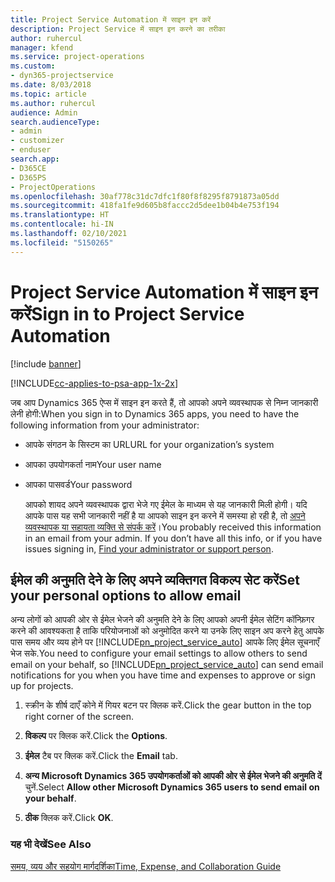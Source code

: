 ```yaml
---
title: Project Service Automation में साइन इन करें
description: Project Service में साइन इन करने का तरीका
author: ruhercul
manager: kfend
ms.service: project-operations
ms.custom:
- dyn365-projectservice
ms.date: 8/03/2018
ms.topic: article
ms.author: ruhercul
audience: Admin
search.audienceType:
- admin
- customizer
- enduser
search.app:
- D365CE
- D365PS
- ProjectOperations
ms.openlocfilehash: 30af778c31dc7dfc1f80f8f8295f8791873a05dd
ms.sourcegitcommit: 418fa1fe9d605b8faccc2d5dee1b04b4e753f194
ms.translationtype: HT
ms.contentlocale: hi-IN
ms.lasthandoff: 02/10/2021
ms.locfileid: "5150265"
---
```

# <a name="sign-in-to-project-service-automation"></a><span data-ttu-id="b2bba-103">Project Service Automation में साइन इन करें</span><span class="sxs-lookup"><span data-stu-id="b2bba-103">Sign in to Project Service Automation</span></span>

[!include [banner](../includes/psa-now-project-operations.md)]

[!INCLUDE[cc-applies-to-psa-app-1x-2x](../includes/cc-applies-to-psa-app-1x-2x.md)]

<span data-ttu-id="b2bba-104">जब आप Dynamics 365 ऐप्स में साइन इन करते हैं, तो आपको अपने व्यवस्थापक से निम्न जानकारी लेनी होगी:</span><span class="sxs-lookup"><span data-stu-id="b2bba-104">When you sign in to Dynamics 365 apps, you need to have the following information from your administrator:</span></span>  
  
- <span data-ttu-id="b2bba-105">आपके संगठन के सिस्टम का URL</span><span class="sxs-lookup"><span data-stu-id="b2bba-105">URL for your organization’s system</span></span>  
  
- <span data-ttu-id="b2bba-106">आपका उपयोगकर्ता नाम</span><span class="sxs-lookup"><span data-stu-id="b2bba-106">Your user name</span></span>  
  
- <span data-ttu-id="b2bba-107">आपका पासवर्ड</span><span class="sxs-lookup"><span data-stu-id="b2bba-107">Your password</span></span>  
  
  <span data-ttu-id="b2bba-108">आपको शायद अपने व्यवस्थापक द्वारा भेजे गए ईमेल के माध्यम से यह जानकारी मिली होगी। यदि आपके पास यह सभी जानकारी नहीं है या आपको साइन इन करने में समस्या हो रही है, तो [अपने व्यवस्थापक या सहायता व्यक्ति से संपर्क करें](https://docs.microsoft.com/dynamics365/customerengagement/on-premises/basics/find-administrator-support)।</span><span class="sxs-lookup"><span data-stu-id="b2bba-108">You probably received this information in an email from your admin. If you don’t have all this info, or if you have issues signing in, [Find your administrator or support person](https://docs.microsoft.com/dynamics365/customerengagement/on-premises/basics/find-administrator-support).</span></span>  
  
## <a name="set-your-personal-options-to-allow-email"></a><span data-ttu-id="b2bba-109">ईमेल की अनुमति देने के लिए अपने व्यक्तिगत विकल्प सेट करें</span><span class="sxs-lookup"><span data-stu-id="b2bba-109">Set your personal options to allow email</span></span>  
 <span data-ttu-id="b2bba-110">अन्य लोगों को आपकी ओर से ईमेल भेजने की अनुमति देने के लिए आपको अपनी ईमेल सेटिंग कॉन्फ़िगर करने की आवश्यकता है ताकि परियोजनाओं को अनुमोदित करने या उनके लिए साइन अप करने हेतु आपके पास समय और व्यय होने पर [!INCLUDE[pn_project_service_auto](../includes/pn-project-service-auto.md)] आपके लिए ईमेल सूचनाएँ भेज सके.</span><span class="sxs-lookup"><span data-stu-id="b2bba-110">You need to configure your email settings to allow others to send email on your behalf, so [!INCLUDE[pn_project_service_auto](../includes/pn-project-service-auto.md)] can send email notifications for you when you have time and expenses to approve or sign up for projects.</span></span>  
  
1.  <span data-ttu-id="b2bba-111">स्क्रीन के शीर्ष दाएँ कोने में गियर बटन पर क्लिक करें.</span><span class="sxs-lookup"><span data-stu-id="b2bba-111">Click the gear button in the top right corner of the screen.</span></span>  
  
2.  <span data-ttu-id="b2bba-112">**विकल्प** पर क्लिक करें.</span><span class="sxs-lookup"><span data-stu-id="b2bba-112">Click the **Options**.</span></span>  
  
3.  <span data-ttu-id="b2bba-113">**ईमेल** टैब पर क्लिक करें.</span><span class="sxs-lookup"><span data-stu-id="b2bba-113">Click the **Email** tab.</span></span>  
  
4.  <span data-ttu-id="b2bba-114">**अन्य Microsoft Dynamics 365 उपयोगकर्ताओं को आपकी ओर से ईमेल भेजने की अनुमति दें** चुनें.</span><span class="sxs-lookup"><span data-stu-id="b2bba-114">Select **Allow other Microsoft Dynamics 365 users to send email on your behalf**.</span></span>  
  
5.  <span data-ttu-id="b2bba-115">**ठीक** क्लिक करें.</span><span class="sxs-lookup"><span data-stu-id="b2bba-115">Click **OK**.</span></span>  
  
### <a name="see-also"></a><span data-ttu-id="b2bba-116">यह भी देखें</span><span class="sxs-lookup"><span data-stu-id="b2bba-116">See Also</span></span>  
 [<span data-ttu-id="b2bba-117">समय, व्यय और सहयोग मार्गदर्शिका</span><span class="sxs-lookup"><span data-stu-id="b2bba-117">Time, Expense, and Collaboration Guide</span></span>](../psa/time-expense-collaboration-guide.md)
